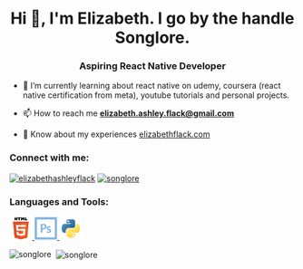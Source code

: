 
<h1 align="center">Hi 👋, I'm Elizabeth. I go by the handle Songlore.</h1>
<h3 align="center">Aspiring React Native Developer</h3>

- 🌱 I’m currently learning about react native on udemy, coursera (react native certification from meta), youtube tutorials and personal projects.

- 📫 How to reach me **elizabeth.ashley.flack@gmail.com**

- 📄 Know about my experiences [elizabethflack.com](elizabethflack.com)

<h3 align="left">Connect with me:</h3>
<p align="left">
<a href="https://linkedin.com/in/elizabethashleyflack" target="blank"><img align="center" src="https://raw.githubusercontent.com/rahuldkjain/github-profile-readme-generator/master/src/images/icons/Social/linked-in-alt.svg" alt="elizabethashleyflack" height="30" width="40" /></a>
<a href="https://stackoverflow.com/users/songlore" target="blank"><img align="center" src="https://raw.githubusercontent.com/rahuldkjain/github-profile-readme-generator/master/src/images/icons/Social/stack-overflow.svg" alt="songlore" height="30" width="40" /></a>
</p>

<h3 align="left">Languages and Tools:</h3>
<p align="left"> 
<a href="https://www.w3.org/html/" target="_blank" rel="noreferrer"> 
<img src="https://raw.githubusercontent.com/devicons/devicon/master/icons/html5/html5-original-wordmark.svg" alt="html5" width="40" height="40"/> </a>
<a href="https://www.photoshop.com/en" target="_blank" rel="noreferrer"> 
<img src="https://raw.githubusercontent.com/devicons/devicon/master/icons/photoshop/photoshop-line.svg" alt="photoshop" width="40" height="40"/> </a> <a href="https://www.python.org" target="_blank" rel="noreferrer"> 
<img src="https://raw.githubusercontent.com/devicons/devicon/master/icons/python/python-original.svg" alt="python" width="40" height="40"/> </a> </p>

<p>
<img align="left" src="https://github-readme-stats.vercel.app/api/top-langs?username=songlore&show_icons=true&locale=en&layout=compact" alt="songlore" />
</p>

<p>
&nbsp;
<img align="center" src="https://github-readme-stats.vercel.app/api?username=songlore&show_icons=true&locale=en" alt="songlore" />
</p>

